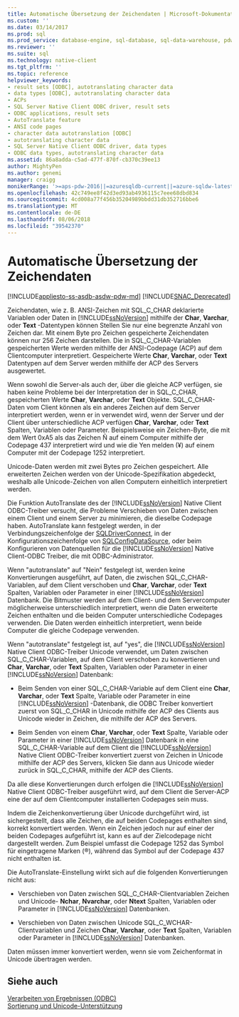 ```yaml
---
title: Automatische Übersetzung der Zeichendaten | Microsoft-Dokumentation
ms.custom: ''
ms.date: 03/14/2017
ms.prod: sql
ms.prod_service: database-engine, sql-database, sql-data-warehouse, pdw
ms.reviewer: ''
ms.suite: sql
ms.technology: native-client
ms.tgt_pltfrm: ''
ms.topic: reference
helpviewer_keywords:
- result sets [ODBC], autotranslating character data
- data types [ODBC], autotranslating character data
- ACPs
- SQL Server Native Client ODBC driver, result sets
- ODBC applications, result sets
- AutoTranslate feature
- ANSI code pages
- character data autotranslation [ODBC]
- autotranslating character data
- SQL Server Native Client ODBC driver, data types
- ODBC data types, autotranslating character data
ms.assetid: 86a8adda-c5ad-477f-870f-cb370c39ee13
author: MightyPen
ms.author: genemi
manager: craigg
monikerRange: '>=aps-pdw-2016||=azuresqldb-current||=azure-sqldw-latest||>=sql-server-2016||=sqlallproducts-allversions||>=sql-server-linux-2017'
ms.openlocfilehash: 42c749ee8f42d3ed93ab4936115c7eee68dbd834
ms.sourcegitcommit: 4cd008a77f456b35204989bbdd31db352716bbe6
ms.translationtype: MT
ms.contentlocale: de-DE
ms.lasthandoff: 08/06/2018
ms.locfileid: "39542370"
---
```

# <a name="autotranslation-of-character-data"></a>Automatische Übersetzung der Zeichendaten
[!INCLUDE[appliesto-ss-asdb-asdw-pdw-md](../../includes/appliesto-ss-asdb-asdw-pdw-md.md)]
[!INCLUDE[SNAC_Deprecated](../../includes/snac-deprecated.md)]

  Zeichendaten, wie z. B. ANSI-Zeichen mit SQL_C_CHAR deklarierte Variablen oder Daten in [!INCLUDE[ssNoVersion](../../includes/ssnoversion-md.md)] mithilfe der **Char**, **Varchar**, oder **Text** -Datentypen können Stellen Sie nur eine begrenzte Anzahl von Zeichen dar. Mit einem Byte pro Zeichen gespeicherte Zeichendaten können nur 256 Zeichen darstellen. Die in SQL_C_CHAR-Variablen gespeicherten Werte werden mithilfe der ANSI-Codepage (ACP) auf dem Clientcomputer interpretiert. Gespeicherte Werte **Char**, **Varchar**, oder **Text** Datentypen auf dem Server werden mithilfe der ACP des Servers ausgewertet.  
  
 Wenn sowohl die Server-als auch der, über die gleiche ACP verfügen, sie haben keine Probleme bei der Interpretation der in SQL_C_CHAR, gespeicherten Werte **Char**, **Varchar**, oder **Text** Objekte. SQL_C_CHAR-Daten vom Client können als ein anderes Zeichen auf dem Server interpretiert werden, wenn er in verwendet wird, wenn der Server und der Client über unterschiedliche ACP verfügen **Char**, **Varchar**, oder **Text** Spalten, Variablen oder Parameter. Beispielsweise ein Zeichen-Byte, die mit dem Wert 0xA5 als das Zeichen Ñ auf einem Computer mithilfe der Codepage 437 interpretiert wird und wie die Yen melden (¥) auf einem Computer mit der Codepage 1252 interpretiert.  
  
 Unicode-Daten werden mit zwei Bytes pro Zeichen gespeichert. Alle erweiterten Zeichen werden von der Unicode-Spezifikation abgedeckt, weshalb alle Unicode-Zeichen von allen Computern einheitlich interpretiert werden.  
  
 Die Funktion AutoTranslate des der [!INCLUDE[ssNoVersion](../../includes/ssnoversion-md.md)] Native Client ODBC-Treiber versucht, die Probleme Verschieben von Daten zwischen einem Client und einem Server zu minimieren, die dieselbe Codepage haben. AutoTranslate kann festgelegt werden, in der Verbindungszeichenfolge der [SQLDriverConnect](../../relational-databases/native-client-odbc-api/sqldriverconnect.md), in der Konfigurationszeichenfolge von [SQLConfigDataSource](../../relational-databases/native-client-odbc-api/sqlconfigdatasource.md), oder beim Konfigurieren von Datenquellen für die [!INCLUDE[ssNoVersion](../../includes/ssnoversion-md.md)] Native Client-ODBC Treiber, die mit ODBC-Administrator.  
  
 Wenn "autotranslate" auf "Nein" festgelegt ist, werden keine Konvertierungen ausgeführt, auf Daten, die zwischen SQL_C_CHAR-Variablen, auf dem Client verschoben und **Char**, **Varchar**, oder **Text** Spalten, Variablen oder Parameter in einer [!INCLUDE[ssNoVersion](../../includes/ssnoversion-md.md)] Datenbank. Die Bitmuster werden auf dem Client- und dem Servercomputer möglicherweise unterschiedlich interpretiert, wenn die Daten erweiterte Zeichen enthalten und die beiden Computer unterschiedliche Codepages verwenden. Die Daten werden einheitlich interpretiert, wenn beide Computer die gleiche Codepage verwenden.  
  
 Wenn "autotranslate" festgelegt ist, auf "yes", die [!INCLUDE[ssNoVersion](../../includes/ssnoversion-md.md)] Native Client ODBC-Treiber Unicode verwendet, um Daten zwischen SQL_C_CHAR-Variablen, auf dem Client verschoben zu konvertieren und **Char**, **Varchar**, oder **Text** Spalten, Variablen oder Parameter in einer [!INCLUDE[ssNoVersion](../../includes/ssnoversion-md.md)] Datenbank:  
  
-   Beim Senden von einer SQL_C_CHAR-Variable auf dem Client eine **Char**, **Varchar**, oder **Text** Spalte, Variable oder Parameter in eine [!INCLUDE[ssNoVersion](../../includes/ssnoversion-md.md)] -Datenbank, die ODBC Treiber konvertiert zuerst von SQL_C_CHAR in Unicode mithilfe der ACP des Clients aus Unicode wieder in Zeichen, die mithilfe der ACP des Servers.  
  
-   Beim Senden von einem **Char**, **Varchar**, oder **Text** Spalte, Variable oder Parameter in einer [!INCLUDE[ssNoVersion](../../includes/ssnoversion-md.md)] Datenbank in eine SQL_C_CHAR-Variable auf dem Client die [!INCLUDE[ssNoVersion](../../includes/ssnoversion-md.md)] Native Client ODBC-Treiber konvertiert zuerst von Zeichen in Unicode mithilfe der ACP des Servers, klicken Sie dann aus Unicode wieder zurück in SQL_C_CHAR, mithilfe der ACP des Clients.  
  
 Da alle diese Konvertierungen durch erfolgen die [!INCLUDE[ssNoVersion](../../includes/ssnoversion-md.md)] Native Client ODBC-Treiber ausgeführt wird, auf dem Client die Server-ACP eine der auf dem Clientcomputer installierten Codepages sein muss.  
  
 Indem die Zeichenkonvertierung über Unicode durchgeführt wird, ist sichergestellt, dass alle Zeichen, die auf beiden Codepages enthalten sind, korrekt konvertiert werden. Wenn ein Zeichen jedoch nur auf einer der beiden Codepages aufgeführt ist, kann es auf der Zielcodepage nicht dargestellt werden. Zum Beispiel umfasst die Codepage 1252 das Symbol für eingetragene Marken (®), während das Symbol auf der Codepage 437 nicht enthalten ist.  
  
 Die AutoTranslate-Einstellung wirkt sich auf die folgenden Konvertierungen nicht aus:  
  
-   Verschieben von Daten zwischen SQL_C_CHAR-Clientvariablen Zeichen und Unicode- **Nchar**, **Nvarchar**, oder **Ntext** Spalten, Variablen oder Parameter in [!INCLUDE[ssNoVersion](../../includes/ssnoversion-md.md)] Datenbanken.  
  
-   Verschieben von Daten zwischen Unicode SQL_C_WCHAR-Clientvariablen und Zeichen **Char**, **Varchar**, oder **Text** Spalten, Variablen oder Parameter in [!INCLUDE[ssNoVersion](../../includes/ssnoversion-md.md)] Datenbanken.  
  
 Daten müssen immer konvertiert werden, wenn sie vom Zeichenformat in Unicode übertragen werden.  
  
## <a name="see-also"></a>Siehe auch  
 [Verarbeiten von Ergebnissen &#40;ODBC&#41;](../../relational-databases/native-client-odbc-results/processing-results-odbc.md)   
 [Sortierung und Unicode-Unterstützung](../../relational-databases/collations/collation-and-unicode-support.md)  
  
  
